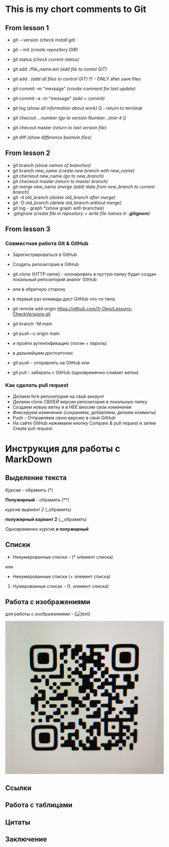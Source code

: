 # This is my chort comments to Git

## From lesson 1

* git --version            *(check install git)*
* git --init               *(create repozitory DIR)*

* git status                *(check current status)*
* git add ./file_name.ext   *(add file to contol GIT)*
* git add .                 *(add all files to control GIT)*
    !!! - ONLY after save files
* git commit -m "message"   *(create comment for last updete)*
* git commit -a -m "message" *(add + commit)*
* git log                   *(show all information about work)*
    Q - return to terminal

* git checout ...number     *(go to version Number...(min 4 ))*
* git checout master        *(return to last version file)*
* git diff                  *(show difference beetwin files)*

## From lesson 2

* git branch                *(show names of branches)*
* git branch new_name       *(create new branch with new_name)*
* git checkout new_name     *(go to new_branch)*
* git checkout master       *(return to master branch)*
* git merge new_name        *(merge (add) data from new_branch to current branch)*
* git -d old_branch         *(delete old_branch after merge)*
* git -D old_branch         *(delete old_branch without merge)*
* git log - graph           *(show graph with branches)
* .gitignore                *(create file in repository + write file names in __.gitignore__)*

## From lesson 3

### Совместная работа Git & GitHub

* Зарегистрироваться в GitHub
* Создать репозиторий в GitHub
* git clone {HTTP name} - клонировать в пустую папку будет создан локальный репозиторий аналог GitHub 
* или в обратную сторону
* в первый раз команды даст GitHub что-то типа:
* git remote add origin https://github.com/X-Oleg/Lessons-CheckVersions.git
* git branch -M main
* git push -u origin main
* и пройти аутентификацию (логин + пароль)

* в дальнейшем достоаточно:
* git push - отправлять на GitHub или
* git pull - забирать с GitHub (одновременно сливает ветки)


### Как сделать pull request

* Делаем fork репозитория на свой аккаунт
* Делаем clone СВОЕЙ версии репозитория в локальную папку
* Создаем новую ветку и в НЕЕ вносим свои изменения
* Фиксируем изменения (сохраняем, добавляем, делаем коммиты)
* Push - Отправляем свою версию в свой GitHub
* На сайте GitHub нажимаем кнопку Compare & pull request и затем Create pull request



# Инструкция для работы с MarkDown


## Выделение текста

*Курсив* - обрамить (*)

**Полужирный** - обрамить (**)

_курсив выриант 2_ (_обрамить)

__полужирный вариант 2__ (__обрамить)

Одновременно _курсив **и полужирный**_

## Списки

* Ненумерованные списки - (* элемент списка)

или 
+ Ненумерованные списки (+ элемент списка)

1. Нумерованные списки - (1. элемент списка)

## Работа с изображениями

для работы с изображениями - (![text](img_name))


![my lending](QR.jpg)

## Ссылки

## Работа с таблицами

## Цитаты

## Заключение

